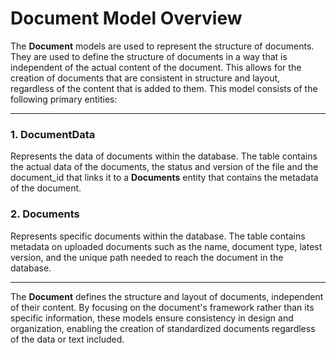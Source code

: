 # Document Model Overview

The **Document** models are used to represent the structure of documents. They are used to define the structure of documents in
a way that is independent of the actual content of the document. This allows for the creation of documents that are consistent
in structure and layout, regardless of the content that is added to them. This model consists of the following primary entities:

---

### 1. DocumentData

Represents the data of documents within the database. The table contains the actual data
of the documents, the status and version of the file and the document_id that links it to a **Documents** entity
that contains the metadata of the document.

### 2. Documents

Represents specific documents within the database. The table contains metadata on uploaded documents
such as the name, document type, latest version, and the unique path needed to reach the document in the database.

---

The **Document** defines the structure and layout of documents, independent of their content. By focusing on the document's
framework rather than its specific information, these models ensure consistency in design and organization, enabling the
creation of standardized documents regardless of the data or text included.
